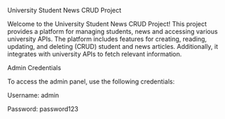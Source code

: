 University Student News CRUD Project

Welcome to the University Student News CRUD Project! This project provides a platform for managing students, news and accessing various university APIs. The platform includes features for creating, reading, updating, and deleting (CRUD) student and news articles. Additionally, it integrates with university APIs to fetch relevant information.

Admin Credentials

To access the admin panel, use the following credentials:

Username: admin

Password: password123
